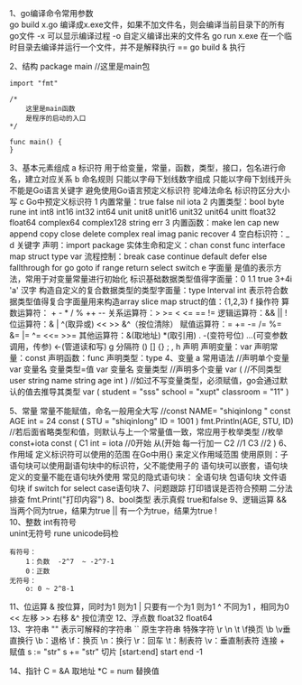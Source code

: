 1、go编译命令常用参数   
    go build x.go 编译成x.exe文件，如果不加文件名，则会编译当前目录下的所有go文件
        -x 可以显示编译过程
        -o 自定义编译出来的文件名
    go run x.exe 在一个临时目录去编译并运行一个文件，并不是解释执行 == go build & 执行

2、结构
    package main //这里是main包

    import "fmt"

    /*
        这里是main函数
        是程序的启动的入口
    */

    func main() {
    }
3、基本元素组成
    a 标识符
        用于给变量，常量，函数，类型，接口，包名进行命名，建立对应关系
    b 命名规则
        只能以字母下划线数字组成
        只能以字母下划线开头
        不能是Go语言关键字
        避免使用Go语言预定义标识符
        驼峰法命名
        标识符区分大小写
    c Go中预定义标识符
        1 内置常量：true false nil iota
        2 内置类型：bool byte rune int int8 int16 int32 int64 
            unit unit8 unit16 unit32 unit64 unitt float32 float64
            complex64 complex128 string err
        3 内置函数：make len cap new append copy close delete complex
            real imag panic recover 
        4 空白标识符：_ 
    d 关键字
        声明：import package
        实体生命和定义：chan const func interface map struct type var
        流程控制：break case continue default defer else fallthrough
            for go goto if range return select switch
    e 字面量 是值的表示方法，常用于对变量常量进行初始化
        标识基础数据类型值得字面量：0 1.1 true 3+4i 'a' 汉字
        构造自定义的复合数据类型的类型字面量：type lnterval int
        表示符合数据类型值得复合字面量用来构造array slice map struct的值：{1,2,3}
    f 操作符
        算数运算符： + - * / % ++ --
        关系运算符：> >= < <= == !=
        逻辑运算符：&& || !
        位运算符：& | ^(取异或) << >> &^（按位清除）
        赋值运算符：= += -= /= %= &= |= ^= <<= >>=
        其他运算符：&(取地址) *(取引用) . -(变符号位) ...(可变参数调用，传参) <-(管道读和写)
    g 分隔符
        () [] {} ; ,
    h 声明
        声明变量：var
        声明常量：const
        声明函数：func
        声明类型：type
4、变量
    a 常用语法
    //声明单个变量
        var 变量名 变量类型=值
        var 变量名 变量类型
    //声明多个变量
		var (
			//不同类型
			user string
			name string
			age  int
		)
	//如过不写变量类型，必须赋值，go会通过默认的值去推导其类型
		var (
			student   = "sss"
			school    = "xupt"
			classroom = "11"
		)

5、常量 常量不能赋值，命名一般用全大写
    //const NAME= "shiqinlong "
        const AGE int = 24
        const (
            STU = "shiqinlong"
            ID  = 1001
        )
        fmt.Println(AGE, STU, ID)
        //若后面省略类型和值，则默认与上一个常量值一致，常应用于枚举类型
        //枚举 const+iota
        const (
            C1 int = iota    //0开始  从(开始 每一行加一
            C2         //1
            C3         //2
        )
6、作用域 定义标识符可以使用的范围
    在Go中用{} 来定义作用域范围
    使用原则：子语句块可以使用副语句块中的标识符，父不能使用子的
    语句块可以嵌套，语句块定义的变量不能在语句块外使用
    常见的隐式语句块：
        全语句块
        包语句块
        文件语句块
        if switch for select case语句块
7、问题跟踪
    打印错误是否符合预期
    二分法排查
    fmt.Print("打印内容")
8、bool类型
    表示真假 true和false
9、逻辑运算
    &&   当两个同为true，结果为true
    ||  有一个为true，结果为true
    !  
10、整数
    int有符号  
    unint无符号
    rune unicode码检

    有符号：
        1：负数  -2^7  ~ -2^7-1
        0：正数
    无符号：
        o: 0 ~ 2^8-1
11、位运算
    & 按位算，同时为1 则为1
    | 只要有一个为1 则为1 
    ^ 不同为1 ，相同为0
    << 左移
    >> 右移
    &^ 按位清空
12、浮点数
    float32
    float64  
13、字符串
    ""  表示可解释的字符串
    ``  原生字符串
    特殊字符  \r  \n \t \f换页 \b \v垂直换行
    \b：退格
    \f：换页
    \n：换行
    \r：回车
    \t：制表符
    \v：垂直制表符
    连接 + 
    赋值   s := "str"   s += "str"
    切片 [start:end]  start end -1

 14、指针
    C = &A   取地址
    *C = num  替换值
     